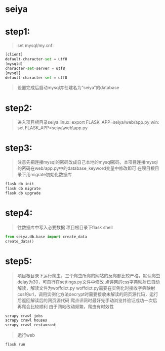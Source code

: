 # seiya

# step1:
>set mysql/my.cnf:
```Python
[client]
default-character-set = utf8
[mysqld]
character-set-server = utf8
[mysql]
default-character-set = utf8
```
> 设置完成后启动mysql并创建名为“seiya”的database

# step2:
> 进入项目根目录seiya
>linux: export FLASK_APP=seiya/web/app.py
>win: set FLASK_APP=seiya\web\app.py

# step3:
> 注意先把连接mysql的密码改成自己本地的mysql密码，本项目连接mysql的密码在web/app.py中的database_keyword变量中修改即可
> 在项目根目录下用migrate初始化数据库
```Python
flask db init
flask db migrate
flask db upgrade
```

# step4:
> 往数据库中写入必要数据
> 项目根目录下flask shell
```Python
from seiya.db.base import create_data
create_data()
```

# step5:
> 项目根目录下运行爬虫，三个爬虫所爬的网站的反爬都比较严格，默认爬虫delay为30，可自行在settings.py文件中修改
> 点评网的css字典映射已自动解读，解读文件为woffdict.py
> woffdict.py需要在实例化时接收字典映射css的url，调用实例化方法decrypt时需要接收未解读的网页源代码，运行后返回解读后的网页源代码
> 爬点评网时最好先手动浏览并验证成功一次后再爬会比较顺利
> 由于网站改动频繁，爬虫有时效性
```Python
scrapy crawl jobs
scrapy crawl houses
scrapy crawl restaurant
```
> 运行web
```Python
flask run
```
